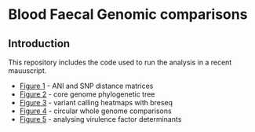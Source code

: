 # Blood Faecal Genomic comparisons

## Introduction 

This repository includes the code used to run the analysis in a recent mauuscript.

* [Figure 1](https://github.com/rngoodman/blood-faecal-genomic-comparison/vignettes/1_ANI_and_SNP_distance_matrices.html) - ANI and SNP distance matrices
* [Figure 2](https://github.com/rngoodman/blood-faecal-genomic-comparison/vignettes/2-core_genome_phylogenetic_tree.html) - core genome phylogenetic tree
* [Figure 3](https://github.com/rngoodman/blood-faecal-genomic-comparison/vignettes/3_variant_calling_heatmaps_with_breseq.html) - variant calling heatmaps with breseq
* [Figure 4](https://github.com/rngoodman/blood-faecal-genomic-comparison/vignettes/4_circular_whole_genome_comparisons.html) - circular whole genome comparisons
* [Figure 5](https://github.com/rngoodman/blood-faecal-genomic-comparison/vignettes/5_analysing_virulence_factor_determinants.html) - analysing virulence factor determinants
